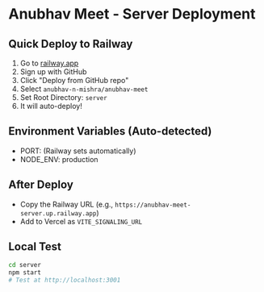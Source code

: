 # Anubhav Meet - Server Deployment

## Quick Deploy to Railway

1. Go to [railway.app](https://railway.app)
2. Sign up with GitHub
3. Click "Deploy from GitHub repo"
4. Select `anubhav-n-mishra/anubhav-meet`
5. Set Root Directory: `server`
6. It will auto-deploy!

## Environment Variables (Auto-detected)
- PORT: (Railway sets automatically)
- NODE_ENV: production

## After Deploy
- Copy the Railway URL (e.g., `https://anubhav-meet-server.up.railway.app`)
- Add to Vercel as `VITE_SIGNALING_URL`

## Local Test
```bash
cd server
npm start
# Test at http://localhost:3001
```